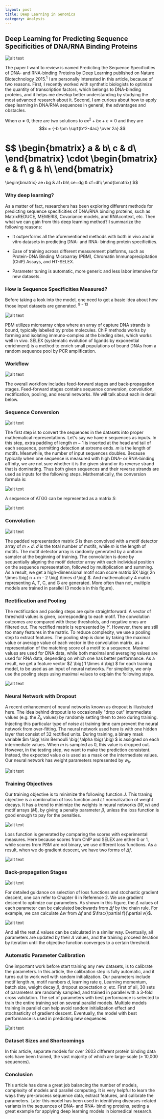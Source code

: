 ```yaml
---
layout: post
title: Deep Learning in Genomics
category: Analysis
---
```


## Deep Learning for Predicting Sequence Specificities of DNA/RNA Binding Proteins 

![alt text](https://rawgit.com/jinzhenfan/jinzhenfan.github.io/master/images/DeepLearningDNAbindingProteins/14.png)

The paper I want to review is named Predicting the Sequence Specificities of DNA- and RNA-binding Proteins by Deep Learning published on Nature Biotechnology 2015.$^1$ I am personally interested in this article, because of two reasons. First, I recently worked with synthetic biologists to optimize the quantity of transcription factors, which belongs to DNA-binding proteins, and it helps me develop better understanding by studying the most advanced research about it. Second, I am curious about how to apply deep learning in DNA/RNA sequences in general, the advantages and obstacles.

When $a \ne 0$, there are two solutions to $ax^2 + bx + c = 0$ and they are
$$x = {-b \pm \sqrt{b^2-4ac} \over 2a}.$$

$$
\begin{bmatrix}
a & b\\
c & d\\
\end{bmatrix}
\cdot
\begin{bmatrix}
e & f\\
g & h\\
\end{bmatrix}
=
\begin{bmatrix}
ae+bg & af+bh\\
ce+dg & cf+dh\\
\end{bmatrix}
$$


### Why deep learning? 

As a matter of fact, researchers has been exploring different methods for predicting sequence specificities of DNA/RNA binding proteins, such as MatrixREDUCE, MEMERIS, Covariance models, and RNAcontext, etc. Then what we can gain from this deep learning method? I summarize the following reasons:

* It outperforms all the aforementioned methods with both in vivo and in vitro datasets in predicting DNA- and RNA- binding protein specificities. 
- Ease of training across different measurement platforms, such as Protein-DNA Binding Microarray (PBM), Chromatin Immunoprecipitation (ChIP) Assays, and HT-SELEX. 
+ Parameter tuning is automatic, more generic and less labor intensive for new datasets.

### How is Sequence Specificities Measured?

Before taking a look into the model, one need to get a basic idea about how those input datasets are generated. $^{9-13}$

![alt text](https://rawgit.com/jinzhenfan/jinzhenfan.github.io/master/images/DeepLearningDNAbindingProteins/1.png "Experimental ways to collect DNA- RNA- binidng protein datasets")

PBM utilizes microarray chips where an array of capture DNA strands is bound, typically labelled by probe molecules. ChIP methods works by forming and isolating immuno-complex at the binding sites, which works well in vivo. SELEX (systematic evolution of ligands by exponential enrichment) is a method to enrich small populations of bound DNAs from a random sequence pool by PCR amplification.

### Workflow

![alt text](https://rawgit.com/jinzhenfan/jinzhenfan.github.io/master/images/DeepLearningDNAbindingProteins/2.png)

The overall workflow includes feed-forward stages and back-propagation stages. Feed-forward stages contains sequence conversion, convolution, rectification, pooling, and neural networks. We will talk about each in detail below. 

### Sequence Conversion

![alt text](https://rawgit.com/jinzhenfan/jinzhenfan.github.io/master/images/DeepLearningDNAbindingProteins/3.png)

The first step is to convert the sequences in the datasets into proper mathematical representations. Let's say we have n sequences as inputs. In this step, extra padding of length $m - 1$ is inserted at the head and tail of each sequence, permitting detection at extreme ends. $m$ is the length of motifs. Meanwhile, the number of input sequences doubles. Because typically when one sequence is measured with high DNA- or RNA-binding affinity, we are not sure whether it is the given strand or its reverse strand that is dominating. Thus both given sequences and their reverse strands are used as inputs for the following steps. Mathematically, the conversion formula is:

![alt text](https://rawgit.com/jinzhenfan/jinzhenfan.github.io/master/images/DeepLearningDNAbindingProteins/4.png)

A sequence of ATGG can be represented as a matrix $S$:

![alt text](https://rawgit.com/jinzhenfan/jinzhenfan.github.io/master/images/DeepLearningDNAbindingProteins/5.png)

### Convolution

![alt text](https://rawgit.com/jinzhenfan/jinzhenfan.github.io/master/images/DeepLearningDNAbindingProteins/6.png)

The padded representation matrix $S$ is then convolved with a motif detector array of $m \times d$. $d$ is the total number of motifs, while $m$ is the length of motifs. The motif detector array is randomly generated by a uniform sampler at the beginning of training.  The convolution is done by sequentially aligning the motif detector array with each individual position on the sequence representation, followed by multiplication and summing. As a result, we get a high-dimensional motif scan score matrix $X  \big( 2n \times \big( n + m - 2 \big) \times d \big) $. And mathematically 4 matrix representing A, T, C, and G are generated. More often than not, multiple models are trained in parallel (3 models in this figure). 

### Rectification and Pooling

The rectification and pooling steps are quite straightforward. A vector of threshold values is given, corresponding to each motif. The convolution outcomes are compared with these thresholds, and negative ones are filtered out. The rectified matrix is represented by $Y$. However, there are still too many features in the matrix. To reduce complexity, we use a pooling step to extract features. The pooling step is done by taking the maximal value or average value of each vector in the convolution matrix, as a representation of the matching score of a motif to a sequence. Maximal values are used for DNA data, while both maximal and averaging values are used for RNA data, depending on which one has better performance. As a result, we get a feature vector $Z  \big( 1 \times d \big) $ for each training model, to be used as an input of neural networks. For simplicity, we only use the pooling steps using maximal values to explain the following steps. 

![alt text](https://rawgit.com/jinzhenfan/jinzhenfan.github.io/master/images/DeepLearningDNAbindingProteins/7.png)

### Neural Network with Dropout

A recent enhancement of neural networks known as dropout is illustrated here. The idea behind dropout is to occasionally "drop out" intermediate values (e.g. the $Z_k$ values) by randomly setting them to zero during training. Injecting this particular type of noise at training time cam prevent the neural network from over-fitting. The neural network used here is with one hidden layer that consist of 32 rectified units. During training, a binary mask variable $m \big( \sim Bernoulli \big( \alpha \big) \big) $ is assigned on each intermediate values. When $m$ is sampled as 0, this value is dropped out. However, in the testing step, we want to make the prediction consistent. Instead, the expected value $\alpha$ is used as a mask on the intermediate values. Our neural network has weight parameters represented by $w_k$. 

![alt text](https://rawgit.com/jinzhenfan/jinzhenfan.github.io/master/images/DeepLearningDNAbindingProteins/8.png)

### Training Objectives

Our training objective is to minimize the following function $J$. This traning objective is a combination of loss function and $L1$ normalization of weight decays. It has a trend to minimize the weights in neural networks $\big( W, w \big)$ and motif arrays ($M$), by giving a penalty parameter $\beta$, unless the loss function is good enough to pay for the penalties. 

![alt text](https://rawgit.com/jinzhenfan/jinzhenfan.github.io/master/images/DeepLearningDNAbindingProteins/9.png)

Loss function is generated by comparing the scores with experimental measures. Here because scores from ChIP and SELEX are either 0 or 1, while scores from PBM are not binary, we use different loss functions. As a result, when we do gradient descent, we have two forms of $\Delta f$.

![alt text](https://rawgit.com/jinzhenfan/jinzhenfan.github.io/master/images/DeepLearningDNAbindingProteins/10.png)

### Back-propagation Stages

![alt text](https://rawgit.com/jinzhenfan/jinzhenfan.github.io/master/images/DeepLearningDNAbindingProteins/11.png)

For detailed guidance on selection of loss functions and stochastic gradient descent, one can refer to Chapter 6 in Reference 2. We use gradient descent to optimize our parameters. As shown in this figure, the $\Delta$ values of each parameter can be calculated backwards from $\Delta f$ by the chain rule. For example, we can calculate $\Delta w$ from $\Delta f$ and $\frac{\partial f}{\partial w}$.

![alt text](https://rawgit.com/jinzhenfan/jinzhenfan.github.io/master/images/DeepLearningDNAbindingProteins/12.png)

And all the rest $\Delta$ values can be calculated in a similar way. Eventually, all parameters are updated by their $\Delta$ values, and the training proceed iteration by iteration until the objective function converges to a certain threshold. 

### Automatic Parameter Calibration

One important work before start training any new datasets, is to calibrate the parameters. In this article, the calibration step is fully automatic, and it turns out to work well with random initialization. Our parameters include motif length $m$, motif numbers $d$, learning rate $\eta$, Learning momentum, batch size, weight decay $\beta$, dropout expectation $\alpha$, etc. First of all, 30 sets of parameters are randomly sampled, and trained in parallel with a 3-fold cross validation. The set of parameters with best performance is selected to train the entire training set on several parallel models. Multiple models training in parallel can help avoid random initialization effect and stochasticity of gradient descent.  Eventually, the model with best performance is used in predicting new sequences.

![alt text](https://rawgit.com/jinzhenfan/jinzhenfan.github.io/master/images/DeepLearningDNAbindingProteins/13.png)

### Dataset Sizes and Shortcomings

In this article, separate models for over 2603 different protein binding data sets have been trained, the vast majority of which are large-scale ($\geq$ 10,000 sequences). 


### Conclusion

This article has done a great job balancing the number of models, complexity of models and parallel computing. It is very helpful to learn the ways they pre-process sequence data, extract features, and calibrate the parameters. Later this model has been used in identifying diseases-related variants in the sequences of DNA- and RNA- binding proteins, setting a great example for applying deep learning models in biomedical research. 




